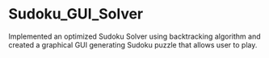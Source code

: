 # Sudoku_GUI_Solver
Implemented an optimized Sudoku Solver using backtracking algorithm and created a graphical GUI generating Sudoku puzzle that allows user to play.
